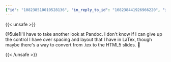 ```yaml
---
{"id": "108238510010528136", "in_reply_to_id": "108238441926966220", "in_reply_to_account_id": "108187215395227460", "sensitive": false, "spoiler_text": "", "visibility": "public", "language": "en", "replies_count": 0, "reblogs_count": 0, "favourites_count": 0, "edited_at": null, "reblog": null, "application": null, "account": {"id": "108219415927856966", "username": "brozek", "acct": "brozek", "display_name": "Brandon Rozek", "url": "https://fosstodon.org/@brozek", "avatar": "https://cdn.fosstodon.org/accounts/avatars/108/219/415/927/856/966/original/bae9f46f23936e79.jpg", "avatar_static": "https://cdn.fosstodon.org/accounts/avatars/108/219/415/927/856/966/original/bae9f46f23936e79.jpg", "header": "https://fosstodon.org/headers/original/missing.png", "header_static": "https://fosstodon.org/headers/original/missing.png", "noindex": true, "roles": []}, "media_attachments": [], "mentions": [], "tags": [], "emojis": [], "card": null, "poll": null, "syndication": "https://fosstodon.org/@brozek/108238510010528136", "date": "2022-05-03T14:36:32.692Z"}
---
```

{{< unsafe >}}
<p>@5uie1I&#39;ll have to take another look at Pandoc. I don&#39;t know if I can give up the control I have over spacing and layout that I have in LaTex, though maybe there&#39;s a way to convert from .tex to the HTML5 slides. 🤔</p>
{{< /unsafe >}}
